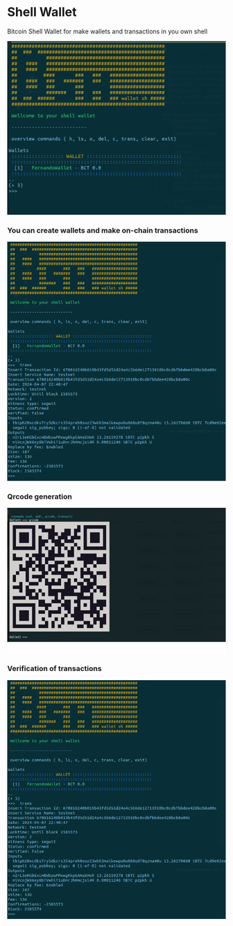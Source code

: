 # Shell Wallet 

Bitcoin Shell Wallet for make wallets and transactions in you own shell

![alt bitcoin Shell overview image 1](image.png)


### You can create wallets and make on-chain transactions

![alt bitcoin Shell overview image 2](image-1.png)

### Qrcode generation

![alt bitcoin Shell overview image 3](image-2.png)

### Verification of transactions
![alt text](image-1.png)